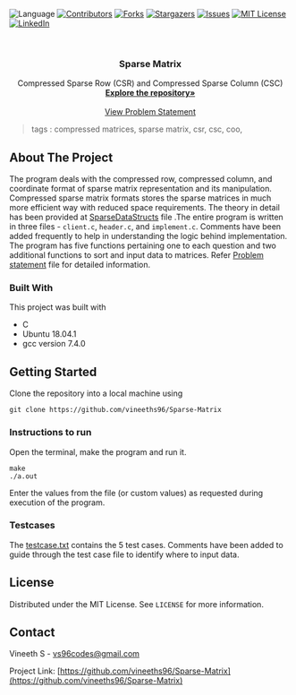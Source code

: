  ![Language](https://img.shields.io/badge/language-C-blue) [![Contributors][contributors-shield]][contributors-url] [![Forks][forks-shield]][forks-url] [![Stargazers][stars-shield]][stars-url] [![Issues][issues-shield]][issues-url] [![MIT License][license-shield]][license-url] [![LinkedIn][linkedin-shield]][linkedin-url]

<!-- PROJECT LOGO -->
<br />

<p align="center">
  <h3 align="center">Sparse Matrix</h3>
  <p align="center">
    Compressed Sparse Row (CSR) and Compressed Sparse Column (CSC) 
    <br />
    <a href=https://github.com/vineeths96/Sparse-Matrix><strong>Explore the repository»</strong></a>
    <br />
    <br />
    <a href=https://github.com/vineeths96/Sparse-Matrix/blob/master/Problem%20Statement.pdf>View Problem Statement</a>
    </p>



</p>

> tags : compressed matrices, sparse matrix, csr, csc, coo, 

<!-- ABOUT THE PROJECT -->
## About The Project

The program deals with the compressed row, compressed column, and coordinate format of sparse matrix representation and its manipulation. Compressed sparse matrix formats stores the sparse matrices in much more efficient way with reduced space requirements. The theory in detail has been provided at [SparseDataStructs](./SparseDataStructs.pdf) file .The entire program is written in three files - `client.c`, `header.c`, and `implement.c`. Comments have been added frequently to help in understanding the logic behind implementation. The program has five functions pertaining one to each question and two additional functions to sort and input data to matrices. Refer [Problem statement](./Problem%20Statement.pdf) file for detailed information.

### Built With
This project was built with 

* C
* Ubuntu 18.04.1 
* gcc version 7.4.0



<!-- GETTING STARTED -->

## Getting Started

Clone the repository into a local machine using

```shell
git clone https://github.com/vineeths96/Sparse-Matrix
```

### Instructions to run

Open the terminal, make the program and run it. 

```shell
make
./a.out
```

Enter the values from the file (or custom values) as requested during execution of the program.

### Testcases

The [testcase.txt](./testcase.txt) contains the 5 test cases. Comments have been added to guide through the test case file to identify where to input data.



<!-- LICENSE -->

## License

Distributed under the MIT License. See `LICENSE` for more information.



<!-- CONTACT -->
## Contact

Vineeth S - vs96codes@gmail.com

Project Link: [https://github.com/vineeths96/Sparse-Matrix](https://github.com/vineeths96/Sparse-Matrix)




<!-- MARKDOWN LINKS & IMAGES -->
<!-- https://www.markdownguide.org/basic-syntax/#reference-style-links -->

[contributors-shield]: https://img.shields.io/github/contributors/vineeths96/Sparse-Matrix.svg?style=flat-square
[contributors-url]: https://github.com/vineeths96/Sparse-Matrix/graphs/contributors
[forks-shield]: https://img.shields.io/github/forks/vineeths96/Sparse-Matrix.svg?style=flat-square
[forks-url]: https://github.com/vineeths96/Sparse-Matrix/network/members
[stars-shield]: https://img.shields.io/github/stars/vineeths96/Sparse-Matrix.svg?style=flat-square
[stars-url]: https://github.com/vineeths96/Sparse-Matrix/stargazers
[issues-shield]: https://img.shields.io/github/issues/vineeths96/Sparse-Matrix.svg?style=flat-square
[issues-url]: https://github.com/vineeths96/Sparse-Matrix/issues
[license-shield]: https://img.shields.io/badge/License-MIT-yellow.svg
[license-url]: https://github.com/vineeths96/Sparse-Matrix/blob/master/LICENSE
[linkedin-shield]: https://img.shields.io/badge/-LinkedIn-black.svg?style=flat-square&logo=linkedin&colorB=555
[linkedin-url]: https://linkedin.com/in/vineeths

